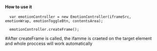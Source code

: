 #### How to use it


      var emotionController = new EmotionController(iframeSrc, emotionWrap, emotionToggleBtn, contentsArea);
      
      emotionController.createFrame();


#After createFrame is called, the ifamme is craeted on  the target element and whole proccess will work automatically 
